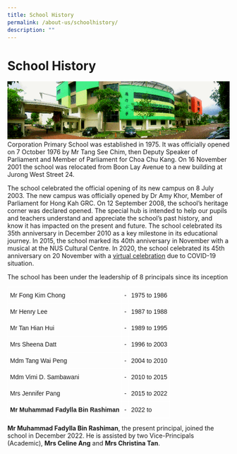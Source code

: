 ```yaml
---
title: School History
permalink: /about-us/schoolhistory/
description: ""
---
```

School History
==============
![](/images/School%20History.png)
Corporation Primary School was established in 1975. It was officially opened on 7 October 1976 by Mr Tang See Chim, then Deputy Speaker of Parliament and Member of Parliament for Choa Chu Kang. On 16 November 2001 the school was relocated from Boon Lay Avenue to a new building at Jurong West Street 24.

  

The school celebrated the official opening of its new campus on 8 July 2003. The new campus was officially opened by Dr Amy Khor, Member of Parliament for Hong Kah GRC. On 12 September 2008, the school’s heritage corner was declared opened. The special hub is intended to help our pupils and teachers understand and appreciate the school’s past history, and know it has impacted on the present and future. The school celebrated its 35th anniversary in December 2010 as a key milestone in its educational journey. In 2015, the school marked its 40th anniversary in November with a musical at the NUS Cultural Centre. In 2020, the school celebrated its 45th anniversary on 20 November with a [virtual celebration](https://youtu.be/4V8X7AaiT2M) due to COVID-19 situation.

  

The school has been under the leadership of 8 principals since its inception

  


<style type="text/css">
.tg  {border-collapse:collapse;border-spacing:0;}
.tg td{border-color:black;border-style:solid;border-width:1px;font-family:Arial, sans-serif;font-size:14px;
  overflow:hidden;padding:10px 5px;word-break:normal;}
.tg th{border-color:black;border-style:solid;border-width:1px;font-family:Arial, sans-serif;font-size:14px;
  font-weight:normal;overflow:hidden;padding:10px 5px;word-break:normal;}
.tg .tg-km2t{border-color:#ffffff;font-weight:bold;text-align:left;vertical-align:top}
.tg .tg-zv4m{border-color:#ffffff;text-align:left;vertical-align:top}
.tg .tg-8jgo{border-color:#ffffff;text-align:center;vertical-align:top}
</style>
<table class="tg">
<thead>
  <tr>
    <th class="tg-zv4m">Mr Fong Kim Chong</th>
    <th class="tg-8jgo">-</th>
    <th class="tg-zv4m">1975 to 1986</th>
  </tr>
</thead>
<tbody>
  <tr>
    <td class="tg-zv4m">Mr Henry Lee</td>
    <td class="tg-8jgo">-</td>
    <td class="tg-zv4m">1987 to 1988</td>
  </tr>
  <tr>
    <td class="tg-zv4m">Mr Tan Hian Hui</td>
    <td class="tg-8jgo">-</td>
    <td class="tg-zv4m">1989 to 1995</td>
  </tr>
  <tr>
    <td class="tg-zv4m">Mrs Sheena Datt</td>
    <td class="tg-8jgo">-</td>
    <td class="tg-zv4m">1996 to 2003</td>
  </tr>
  <tr>
    <td class="tg-zv4m">Mdm Tang Wai Peng</td>
    <td class="tg-8jgo">-</td>
    <td class="tg-zv4m">2004 to 2010</td>
  </tr>
  <tr>
    <td class="tg-zv4m">Mdm Vimi D. Sambawani</td>
    <td class="tg-8jgo">-</td>
    <td class="tg-zv4m">2010 to 2015</td>
  </tr>
  <tr>
    <td class="tg-zv4m">Mrs Jennifer Pang</td>
    <td class="tg-8jgo">-</td>
    <td class="tg-zv4m">2015 to 2022</td>
  </tr>
  <tr>
    <td class="tg-km2t">Mr Muhammad Fadylla Bin Rashiman</td>
    <td class="tg-8jgo">-</td>
    <td class="tg-zv4m">2022 to</td>
  </tr>
</tbody>
</table>
  

<b>Mr Muhammad Fadylla Bin Rashiman</b>, the present principal, joined the school in December 2022. He is assisted by two Vice-Principals (Academic), <b>Mrs Celine Ang</b> and <b>Mrs Christina Tan</b>.